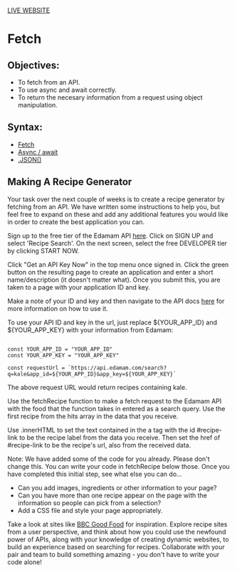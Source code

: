 [LIVE WEBSITE](https://recipechallenge.netlify.app/)

# Fetch

## Objectives:

- To fetch from an API.
- To use async and await correctly.
- To return the necesary information from a request using object manipulation.

## Syntax:

- [Fetch](https://developer.mozilla.org/en-US/docs/Web/API/Fetch_API/Using_Fetch)
- [Async / await](https://developer.mozilla.org/en-US/docs/Learn/JavaScript/Asynchronous/Async_await)
- [.JSON()](https://developer.mozilla.org/en-US/docs/Learn/JavaScript/Objects/JSON)

## Making A Recipe Generator

Your task over the next couple of weeks is to create a recipe generator by fetching from an API. We have written some instructions to help you, but feel free to expand on these and add any additional features you would like in order to create the best application you can.

Sign up to the free tier of the Edamam API [here](https://developer.edamam.com/). Click on SIGN UP and select 'Recipe Search'. On the next screen, select the free DEVELOPER tier by clicking START NOW.

Click "Get an API Key Now" in the top menu once signed in. Click the green button on the resulting page to create an application and enter a short name/description (it doesn't matter what). Once you submit this, you are taken to a page with your application ID and key.

Make a note of your ID and key and then navigate to the API docs [here](https://developer.edamam.com/edamam-docs-recipe-api) for more information on how to use it.

To use your API ID and key in the url, just replace ${YOUR_APP_ID} and ${YOUR_APP_KEY} with your information from Edamam:

```

const YOUR_APP_ID = "YOUR_APP_ID"
const YOUR_APP_KEY = "YOUR_APP_KEY"

const requestUrl = `https://api.edamam.com/search?q=kale&app_id=${YOUR_APP_ID}&app_key=${YOUR_APP_KEY}`

```

The above request URL would return recipes containing kale.

Use the fetchRecipe function to make a fetch request to the Edamam API with the food that the function takes in entered as a search query. Use the first recipe from the hits array in the data that you receive.

Use .innerHTML to set the text contained in the a tag with the id #recipe-link to be the recipe label from the data you receive. Then set the href of #recipe-link to be the recipe's url, also from the received data.

Note: We have added some of the code for you already. Please don't change this. You can write your code in fetchRecipe below those. Once you have completed this initial step, see what else you can do...

- Can you add images, ingredients or other information to your page?
- Can you have more than one recipe appear on the page with the information so people can pick from a selection?
- Add a CSS file and style your page appropriately.

Take a look at sites like [BBC Good Food](https://www.bbcgoodfood.com/) for inspiration. Explore recipe sites from a user perspective, and think about how you could use the newfound power of APIs, along with your knowledge of creating dynamic websites, to build an experience based on searching for recipes. Collaborate with your pair and team to build something amazing - you don't have to write your code alone!
